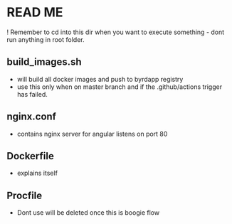
# READ ME

! Remember to cd into this dir when you want to execute something - dont run anything in root folder.

## build_images.sh

- will build all docker images and push to byrdapp registry
- use this only when on master branch and if the .github/actions trigger has failed.

## nginx.conf

- contains nginx server for angular listens on port 80

## Dockerfile

- explains itself

## Procfile

- Dont use will be deleted once this is boogie flow
